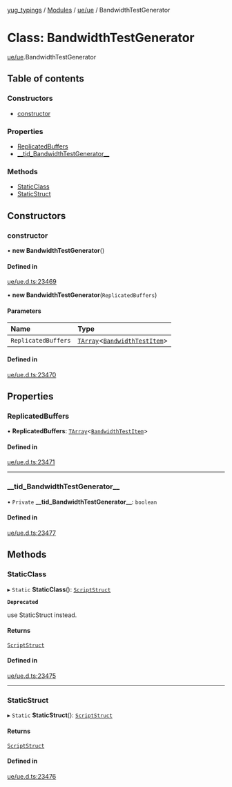 [yug_typings](../README.md) / [Modules](../modules.md) / [ue/ue](../modules/ue_ue.md) / BandwidthTestGenerator

# Class: BandwidthTestGenerator

[ue/ue](../modules/ue_ue.md).BandwidthTestGenerator

## Table of contents

### Constructors

- [constructor](ue_ue.BandwidthTestGenerator.md#constructor)

### Properties

- [ReplicatedBuffers](ue_ue.BandwidthTestGenerator.md#replicatedbuffers)
- [\_\_tid\_BandwidthTestGenerator\_\_](ue_ue.BandwidthTestGenerator.md#__tid_bandwidthtestgenerator__)

### Methods

- [StaticClass](ue_ue.BandwidthTestGenerator.md#staticclass)
- [StaticStruct](ue_ue.BandwidthTestGenerator.md#staticstruct)

## Constructors

### constructor

• **new BandwidthTestGenerator**()

#### Defined in

[ue/ue.d.ts:23469](https://github.com/YugMetaverse/yug_typings/blob/b7d9b19/ue/ue.d.ts#L23469)

• **new BandwidthTestGenerator**(`ReplicatedBuffers`)

#### Parameters

| Name | Type |
| :------ | :------ |
| `ReplicatedBuffers` | [`TArray`](../interfaces/ue_puerts.TArray.md)<[`BandwidthTestItem`](ue_ue.BandwidthTestItem.md)\> |

#### Defined in

[ue/ue.d.ts:23470](https://github.com/YugMetaverse/yug_typings/blob/b7d9b19/ue/ue.d.ts#L23470)

## Properties

### ReplicatedBuffers

• **ReplicatedBuffers**: [`TArray`](../interfaces/ue_puerts.TArray.md)<[`BandwidthTestItem`](ue_ue.BandwidthTestItem.md)\>

#### Defined in

[ue/ue.d.ts:23471](https://github.com/YugMetaverse/yug_typings/blob/b7d9b19/ue/ue.d.ts#L23471)

___

### \_\_tid\_BandwidthTestGenerator\_\_

• `Private` **\_\_tid\_BandwidthTestGenerator\_\_**: `boolean`

#### Defined in

[ue/ue.d.ts:23477](https://github.com/YugMetaverse/yug_typings/blob/b7d9b19/ue/ue.d.ts#L23477)

## Methods

### StaticClass

▸ `Static` **StaticClass**(): [`ScriptStruct`](ue_ue.ScriptStruct.md)

**`Deprecated`**

use StaticStruct instead.

#### Returns

[`ScriptStruct`](ue_ue.ScriptStruct.md)

#### Defined in

[ue/ue.d.ts:23475](https://github.com/YugMetaverse/yug_typings/blob/b7d9b19/ue/ue.d.ts#L23475)

___

### StaticStruct

▸ `Static` **StaticStruct**(): [`ScriptStruct`](ue_ue.ScriptStruct.md)

#### Returns

[`ScriptStruct`](ue_ue.ScriptStruct.md)

#### Defined in

[ue/ue.d.ts:23476](https://github.com/YugMetaverse/yug_typings/blob/b7d9b19/ue/ue.d.ts#L23476)
